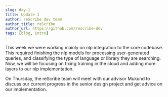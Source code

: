 ```yaml
---
slug: day-1
title: Update 1
author: reScribe dev team
author_title: reScribe
author_url: https://github.com/rescribe-dev
tags: [blog, intro]
---
```


This week we were working mainly on nlp integration to the core codebase. This required finishing the nlp models for processing user-generated queries, and classifying the type of language or library they are searching. Now, we will be focusing on fixing training in the cloud and adding more layers to our nlp implementation.

On Thursday, the reScribe team will meet with our advisor Mukund to discuss our current progress in the senior design project and get advice on our implementation.
